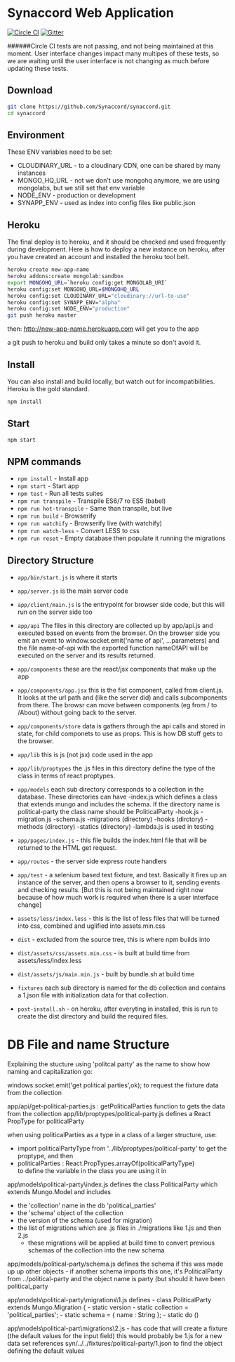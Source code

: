 # Synaccord Web Application

[![Circle CI](https://circleci.com/gh/Synaccord/synaccord.svg?style=shield&circle-token=5b337ba4f00eedca75846279350b3ca1c2072d5d)](https://circleci.com/gh/Synaccord/synaccord) [![Gitter](https://badges.gitter.im/Synaccord/synaccord.svg)](https://gitter.im/Synaccord/synaccord?utm_source=badge&utm_medium=badge&utm_campaign=pr-badge)

######Circle CI tests are not passing, and not being maintained at this moment.  User interface changes impact many multipes of these tests, so we are waiting until the user interface is not changing as much before updating these tests.

## Download

```bash
git clone https://github.com/Synaccord/synaccord.git
cd synaccord
```

## Environment

These ENV variables need to be set:
* CLOUDINARY_URL - to a cloudinary CDN, one can be shared by many instances
* MONGO_HQ_URL - not we don't use mongohq anymore, we are using mongolabs, but we still set that env variable
* NODE_ENV - production or development
* SYNAPP_ENV - used as index into config files like public.json 

## Heroku
The final deploy is to heroku, and it should be checked and used frequently during development. Here is how to deploy a new instance on heroku, after you have created an account and installed the heroku tool belt.

```bash
heroku create new-app-name
heroku addons:create mongolab:sandbox
export MONGOHQ_URL=`heroku config:get MONGOLAB_URI`
heroku config:set MONGOHQ_URL=$MONGOHQ_URL
heroku config:set CLOUDINARY_URL="cloudinary://url-to-use"
heroku config:set SYNAPP_ENV="alpha"
heroku config:set NODE_ENV="production"
git push heroku master
```
then: http://new-app-name.herokuapp.com will get you to the app

a git push to heroku and build only takes a minute so don't avoid it.

## Install
You can also install and build locally, but watch out for incompatibilities.  Heroku is the gold standard.

```bash
npm install
```

## Start

```bash
npm start
```

## NPM commands

- `npm install` - Install app
- `npm start` - Start app
- `npm test` - Run all tests suites
- `npm run transpile` - Transpile ES6/7 ro ES5 (babel)
- `npm run hot-transpile` - Same than transpile, but live
- `npm run build` - Browserify
- `npm run watchify` - Browserify live (with watchify)
- `npm run watch-less` - Convert LESS to css
- `npm run reset` - Empty database then populate it running the migrations

## Directory Structure

- `app/bin/start.js` is where it starts
- `app/server.js` is the main server code
- `app/client/main.js` is the entrypoint for browser side code, but this will run on the server side too

- `app/api`
	The files in this directory are collected up by app/api.js and executed based on events from the browser. On the browser side you emit an event to 
		window.socket.emit('name of api', ...parameters)
	and the file name-of-api with the exported function nameOfAPI will be executed on the server and its results returned.

- `app/components` these are the react/jsx components that make up the app
- `app/components/app.jsx` this is the fist component, called from client.js.  It looks at the url path and (like the server did) and calls subcomponents from there.  The browsr can move between components (eg from / to /About) without going back to the server.
- `app/components/store` data is gathers through the api calls and stored in state, for child componets to use as props. This is how DB stuff gets to the browser.

- `app/lib` this is js (not jsx) code used in the app
- `app/lib/proptypes`
	the .js files in this directory define the type of the class in terms of react proptypes.

- `app/models`
	each sub directory corresponds to a collection in the database. These directories can have
		-index.js which defines a class that extends mungo and includes the schema. If the directory name is political-party the class name should be PoliticalParty
		-hook.js
		-migration.js
		-schema.js
		-migrations (directory)
		-hooks (dirctory)
		-methods (directory)
		-statics (directory)
			-lambda.js is used in testing

- `app/pages/index.js`  - this file builds the index.html file that will be returned to the HTML get request.

- `app/routes` - the server side express route handlers

- `app/test` - a selenium based test fixture, and test.  Basically it fires up an instance of the server, and then opens a browser to it, sending events and checking results.  [But this is not being maintained right now because of how much work is required when there is a user interface change]

- `assets/less/index.less` - this is the list of less files that will be turned into css, combined and uglified into assets.min.css

- `dist` - excluded from the source tree, this is where npm builds into
- `dist/assets/css/assets.min.css` - is built at build time from assets/less/index.less
- `dist/assets/js/main.min.js` - built by bundle.sh at build time

- `fixtures`
	each sub directory is named for the db collection and contains a 1.json file with initialization data for that collection.

- `post-install.sh` - on heroku, after everyting in installed, this is run to create the dist directory and build the required files.

# DB File and name Structure

Explaining the stucture using 'politcal party' as the name to show how naming and capitalization go:

windows.socket.emit('get political parties',ok); to request the fixture data from the collection

app/api/get-political-parties.js : getPoliticalParties function to gets the data from the collection
app/lib/proptypes/political-party.js defines a React PropType for politicalParty

when using politicalParties as a type in a class of a larger structure, use:
- import politicalPartyType             from '../lib/proptypes/political-party' 
to get the proptype, and then 
- politicalParties : React.PropTypes.arrayOf(politicalPartyType)  
to define the variable in the class you are using it in

app\models\political-party\index.js defines the class PoliticalParty which extends Mungo.Model and includes
- the 'collection' name in the db 'political_parties'
- the 'schema' object of the collection
- the version of the schema (used for migration)
- the list of migrations which are .js files in ./migrations like 1.js and then 2.js
	- these migrations will be applied at build time to convert previous schemas of the collection into the new schema

app/models/political-party/schema.js defines the schema if this was made up up other objects 
	- if another schema imports this one, it's PoliticalParty from ../political-party and the object name is party (but should it have been political_party

app\models\political-party\migrations\1.js
defines 
	- class PoliticalParty extends Mungo.Migration {
	  	- static version 
	  	- static collection = 'political_parties';
		- static schema = { name : String };
		- static do ()

app\models\political-part\migrations\2.js
	- has code that will create a fixture (the default values for the input field) this would probably be 1.js for a new data set
	references syn/../../fixtures/political-party/1.json to find the object defining the default values

 





